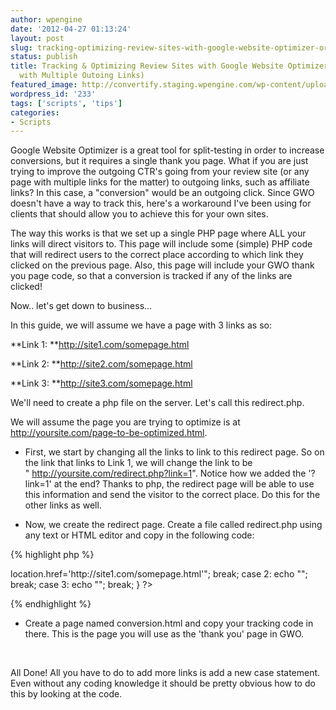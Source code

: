 ```yaml
---
author: wpengine
date: '2012-04-27 01:13:24'
layout: post
slug: tracking-optimizing-review-sites-with-google-website-optimizer-or-any-page-with-multiple-outoing-links
status: publish
title: Tracking & Optimizing Review Sites with Google Website Optimizer (or Any Page
  with Multiple Outoing Links)
featured_image: http://convertify.staging.wpengine.com/wp-content/uploads/2012/04/star-rating.jpeg
wordpress_id: '233'
tags: ['scripts', 'tips']
categories:
- Scripts
---
```


Google Website Optimizer is a great tool for split-testing in order to increase conversions, but it requires a single thank you page. What if you are just trying to improve the outgoing CTR's going from your review site (or any page with multiple links for the matter) to outgoing links, such as affiliate links? In this case, a "conversion" would be an outgoing click. Since GWO doesn't have a way to track this, here's a workaround I've been using for clients that should allow you to achieve this for your own sites.  
  
The way this works is that we set up a single PHP page where ALL your links will direct visitors to. This page will include some (simple) PHP code that will redirect users to the correct place according to which link they clicked on the previous page. Also, this page will include your GWO thank you page code, so that a conversion is tracked if any of the links are clicked!  
  
Now.. let's get down to business...  
  
In this guide, we will assume we have a page with 3 links as so:  
  
**Link 1: **http://site1.com/somepage.html  
  
**Link 2: **http://site2.com/somepage.html  
  
**Link 3: **http://site3.com/somepage.html  
  
We'll need to create a php file on the server. Let's call this redirect.php.  
  
We will assume the page you are trying to optimize is at http://yoursite.com/page-to-be-optimized.html.  
  
  - First, we start by changing all the links to link to this redirect page. So on the link that links to Link 1, we will change the link to be " http://yoursite.com/redirect.php?link=1". Notice how we added the '?link=1' at the end? Thanks to php, the redirect page will be able to use this information and send the visitor to the correct place. Do this for the other links as well.  
  
  - Now, we create the redirect page. Create a file called redirect.php using any text or HTML editor and copy in the following code:  
  
{% highlight php %}  
  
<?php include('conversion.html'); switch ($_GET['link']) {  
  
case 1: echo "<script>location.href='http://site1.com/somepage.html'</script>"; break;  
  
case 2: echo "<script>location.href='http://site2.com/somepage.html'</script>"; break;  
  
case 3: echo "<script>location.href='http://site3.com/somepage.html'</script>"; break;  
  
}  
  
?>  
  
{% endhighlight %}  
  
  - Create a page named conversion.html and copy your tracking code in there. This is the page you will use as the 'thank you' page in GWO.  
  
   
  
All Done! All you have to do to add more links is add a new case statement. Even without any coding knowledge it should be pretty obvious how to do this by looking at the code.

